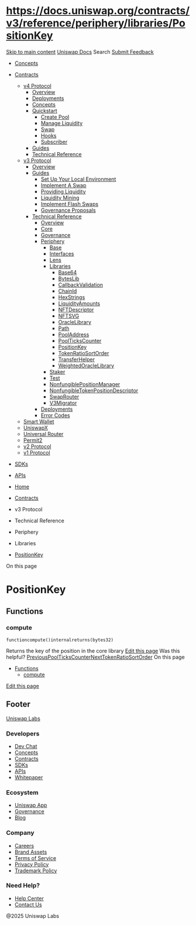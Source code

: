 # https://docs.uniswap.org/contracts/v3/reference/periphery/libraries/PositionKey

[Skip to main content](https://docs.uniswap.org/contracts/v3/reference/periphery/libraries/PositionKey#__docusaurus_skipToContent_fallback)
[Uniswap Docs](https://docs.uniswap.org/)
Search
[Submit Feedback](https://docs.google.com/forms/d/e/1FAIpQLSdjSkZam8KiatL9XACRVxCHjDJjaPGbls77PCXDKFn4JwykXg/viewform)
  * [Concepts](https://docs.uniswap.org/concepts/overview)
  * [Contracts](https://docs.uniswap.org/contracts/v4/overview)
    * [v4 Protocol](https://docs.uniswap.org/contracts/v4/overview)
      * [Overview](https://docs.uniswap.org/contracts/v4/overview)
      * [Deployments](https://docs.uniswap.org/contracts/v4/deployments)
      * [Concepts](https://docs.uniswap.org/contracts/v4/concepts/v4-vs-v3)
      * [Quickstart](https://docs.uniswap.org/contracts/v4/quickstart/create-pool)
        * [Create Pool](https://docs.uniswap.org/contracts/v4/quickstart/create-pool)
        * [Manage Liquidity](https://docs.uniswap.org/contracts/v4/quickstart/manage-liquidity/setup-liquidity)
        * [Swap](https://docs.uniswap.org/contracts/v4/quickstart/swap)
        * [Hooks](https://docs.uniswap.org/contracts/v4/quickstart/hooks/setup)
        * [Subscriber](https://docs.uniswap.org/contracts/v4/quickstart/subscriber)
      * [Guides](https://docs.uniswap.org/contracts/v4/guides/hooks/your-first-hook)
      * [Technical Reference](https://docs.uniswap.org/contracts/v4/reference/errors/)
    * [v3 Protocol](https://docs.uniswap.org/contracts/v3/overview)
      * [Overview](https://docs.uniswap.org/contracts/v3/overview)
      * [Guides](https://docs.uniswap.org/contracts/v3/guides/local-environment)
        * [Set Up Your Local Environment](https://docs.uniswap.org/contracts/v3/guides/local-environment)
        * [Implement A Swap](https://docs.uniswap.org/contracts/v3/guides/swaps/single-swaps)
        * [Providing Liquidity](https://docs.uniswap.org/contracts/v3/guides/providing-liquidity/setting-up)
        * [Liquidity Mining](https://docs.uniswap.org/contracts/v3/guides/liquidity-mining/overview)
        * [Implement Flash Swaps](https://docs.uniswap.org/contracts/v3/guides/flash-integrations/inheritance-constructors)
        * [Governance Proposals](https://docs.uniswap.org/contracts/v3/guides/governance/liscense-modifications)
      * [Technical Reference](https://docs.uniswap.org/contracts/v3/reference/overview)
        * [Overview](https://docs.uniswap.org/contracts/v3/reference/overview)
        * [Core](https://docs.uniswap.org/contracts/v3/reference/core/UniswapV3Factory)
        * [Governance](https://docs.uniswap.org/contracts/v3/reference/governance/overview)
        * [Periphery](https://docs.uniswap.org/contracts/v3/reference/periphery/base/BlockTimestamp)
          * [Base](https://docs.uniswap.org/contracts/v3/reference/periphery/base/BlockTimestamp)
          * [Interfaces](https://docs.uniswap.org/contracts/v3/reference/periphery/interfaces/IERC20Metadata)
          * [Lens](https://docs.uniswap.org/contracts/v3/reference/periphery/lens/Quoter)
          * [Libraries](https://docs.uniswap.org/contracts/v3/reference/periphery/libraries/Base64)
            * [Base64](https://docs.uniswap.org/contracts/v3/reference/periphery/libraries/Base64)
            * [BytesLib](https://docs.uniswap.org/contracts/v3/reference/periphery/libraries/BytesLib)
            * [CallbackValidation](https://docs.uniswap.org/contracts/v3/reference/periphery/libraries/CallbackValidation)
            * [ChainId](https://docs.uniswap.org/contracts/v3/reference/periphery/libraries/ChainId)
            * [HexStrings](https://docs.uniswap.org/contracts/v3/reference/periphery/libraries/HexStrings)
            * [LiquidityAmounts](https://docs.uniswap.org/contracts/v3/reference/periphery/libraries/LiquidityAmounts)
            * [NFTDescriptor](https://docs.uniswap.org/contracts/v3/reference/periphery/libraries/NFTDescriptor)
            * [NFTSVG](https://docs.uniswap.org/contracts/v3/reference/periphery/libraries/NFTSVG)
            * [OracleLibrary](https://docs.uniswap.org/contracts/v3/reference/periphery/libraries/OracleLibrary)
            * [Path](https://docs.uniswap.org/contracts/v3/reference/periphery/libraries/Path)
            * [PoolAddress](https://docs.uniswap.org/contracts/v3/reference/periphery/libraries/PoolAddress)
            * [PoolTicksCounter](https://docs.uniswap.org/contracts/v3/reference/periphery/libraries/PoolTicksCounter)
            * [PositionKey](https://docs.uniswap.org/contracts/v3/reference/periphery/libraries/PositionKey)
            * [TokenRatioSortOrder](https://docs.uniswap.org/contracts/v3/reference/periphery/libraries/TokenRatioSortOrder)
            * [TransferHelper](https://docs.uniswap.org/contracts/v3/reference/periphery/libraries/TransferHelper)
            * [WeightedOracleLibrary](https://docs.uniswap.org/contracts/v3/reference/periphery/libraries/WeightedOracleLibrary)
          * [Staker](https://docs.uniswap.org/contracts/v3/reference/periphery/staker/Design)
          * [Test](https://docs.uniswap.org/contracts/v3/reference/periphery/test/Base64Test)
          * [NonfungiblePositionManager](https://docs.uniswap.org/contracts/v3/reference/periphery/NonfungiblePositionManager)
          * [NonfungibleTokenPositionDescriptor](https://docs.uniswap.org/contracts/v3/reference/periphery/NonfungibleTokenPositionDescriptor)
          * [SwapRouter](https://docs.uniswap.org/contracts/v3/reference/periphery/SwapRouter)
          * [V3Migrator](https://docs.uniswap.org/contracts/v3/reference/periphery/V3Migrator)
        * [Deployments](https://docs.uniswap.org/contracts/v3/reference/deployments/)
        * [Error Codes](https://docs.uniswap.org/contracts/v3/reference/error-codes)
    * [Smart Wallet](https://docs.uniswap.org/contracts/smart-wallet/overview)
    * [UniswapX](https://docs.uniswap.org/contracts/uniswapx/overview)
    * [Universal Router](https://docs.uniswap.org/contracts/universal-router/overview)
    * [Permit2](https://docs.uniswap.org/contracts/permit2/overview)
    * [v2 Protocol](https://docs.uniswap.org/contracts/v2/overview)
    * [v1 Protocol](https://docs.uniswap.org/contracts/v1/overview)
  * [SDKs](https://docs.uniswap.org/sdk/v4/overview)
  * [APIs](https://docs.uniswap.org/api/subgraph/overview)


  * [Home](https://docs.uniswap.org/)
  * [Contracts](https://docs.uniswap.org/contracts/v4/overview)
  * v3 Protocol
  * Technical Reference
  * Periphery
  * Libraries
  * [PositionKey](https://docs.uniswap.org/contracts/v3/reference/periphery/libraries/PositionKey)


On this page
# PositionKey
## Functions[​](https://docs.uniswap.org/contracts/v3/reference/periphery/libraries/PositionKey#functions "Direct link to Functions")
### compute[​](https://docs.uniswap.org/contracts/v3/reference/periphery/libraries/PositionKey#compute "Direct link to compute")
```
functioncompute()internalreturns(bytes32)
```

Returns the key of the position in the core library
[Edit this page](https://github.com/uniswap/uniswap-docs/tree/main/docs/contracts/v3/reference/periphery/libraries/PositionKey.md)
Was this helpful?
[PreviousPoolTicksCounter](https://docs.uniswap.org/contracts/v3/reference/periphery/libraries/PoolTicksCounter)[NextTokenRatioSortOrder](https://docs.uniswap.org/contracts/v3/reference/periphery/libraries/TokenRatioSortOrder)
On this page
  * [Functions](https://docs.uniswap.org/contracts/v3/reference/periphery/libraries/PositionKey#functions)
    * [compute](https://docs.uniswap.org/contracts/v3/reference/periphery/libraries/PositionKey#compute)


[Edit this page](https://github.com/uniswap/uniswap-docs/tree/main/docs/contracts/v3/reference/periphery/libraries/PositionKey.md)
## Footer
[Uniswap Labs](https://docs.uniswap.org/)
### Developers
  * [Dev Chat](https://discord.com/invite/uniswap)
  * [Concepts](https://docs.uniswap.org/concepts/overview)
  * [Contracts](https://docs.uniswap.org/contracts/v4/overview)
  * [SDKs](https://docs.uniswap.org/sdk/v4/overview)
  * [APIs](https://docs.uniswap.org/api/subgraph/overview)
  * [Whitepaper](https://app.uniswap.org/whitepaper-v4.pdf)


### Ecosystem
  * [Uniswap App](https://app.uniswap.org/)
  * [Governance](https://www.uniswapfoundation.org/governance)
  * [Blog](https://blog.uniswap.org/)


### Company
  * [Careers](https://boards.greenhouse.io/uniswaplabs)
  * [Brand Assets](https://github.com/Uniswap/brand-assets/raw/main/Uniswap%20Brand%20Assets.zip)
  * [Terms of Service](https://support.uniswap.org/hc/en-us/articles/30935100859661-Uniswap-Labs-Terms-of-Service)
  * [Privacy Policy](https://support.uniswap.org/hc/en-us/articles/30934457771405-Uniswap-Labs-Privacy-Policy)
  * [Trademark Policy](https://support.uniswap.org/hc/en-us/articles/30934762216973-Uniswap-Labs-Trademark-Guidelines)


### Need Help?
  * [Help Center](https://support.uniswap.org/)
  * [Contact Us](https://support.uniswap.org/hc/en-us/requests/new)


@2025 Uniswap Labs
[](https://github.com/uniswap/uniswap-docs)[](https://twitter.com/Uniswap)[](https://discord.com/invite/uniswap)
